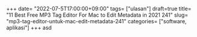 +++
date= "2022-07-5T17:00:00+09:00"
tags= ["ulasan"]
draft=true
title= "11 Best Free MP3 Tag Editor For Mac to Edit Metadata in 2021        241"
slug= "mp3-tag-editor-untuk-mac-edit-metadata-241"
categories= ["software, aplikasi"]
+++
asd
